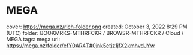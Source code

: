 # MEGA

cover: https://mega.nz/rich-folder.png
created: October 3, 2022 8:29 PM (UTC)
folder: BOOKMRKS-MTHRFCKR / BROWSR-MTHRFCKR / Cloud / MEGA
tags: mega
url: https://mega.nz/folder/efY0AR4T#0jnk5etjz1jfX2kmhvdJYw